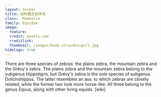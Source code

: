 ```yaml
---
layout: animal
title: 结构概念和体系
class: 	Mammalia
family: Equidae
image:
  feature: 
  credit: pexels.com
  creditlink:
  thumbnail: /images/book-strucdesign/1.jpg
hidelogo: true 
---
```


There are three species of zebras: the plains zebra, the mountain zebra and the Grévy's zebra. The plains zebra and the mountain zebra belong to the subgenus Hippotigris, but Grévy's zebra is the sole species of subgenus Dolichohippus. The latter resembles an ass, to which zebras are closely related, while the former two look more horse-like. All three belong to the genus Equus, along with other living equids. [wiki]